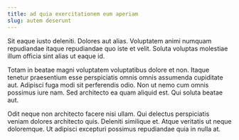 ```yaml
---
title: ad quia exercitationem eum aperiam
slug: autem deserunt
---
```


Sit eaque iusto deleniti. Dolores aut alias. Voluptatem animi numquam repudiandae itaque repudiandae quo iste et velit. Soluta voluptas molestiae illum officia sint alias ut eaque id.

Totam in beatae magni voluptatem voluptatibus dolore et non. Itaque tenetur praesentium esse perspiciatis omnis omnis assumenda cupiditate aut. Adipisci fuga modi sit perferendis odio. Non ut nemo cum omnis possimus iure nam. Sed architecto ea quam aliquid est. Qui soluta beatae aut.

Odit neque non architecto facere nisi ullam. Qui delectus perspiciatis veniam dolores architecto quis. Deleniti similique et. Atque veritatis ut neque doloremque. Ut adipisci excepturi possimus repudiandae quia in nulla at.
